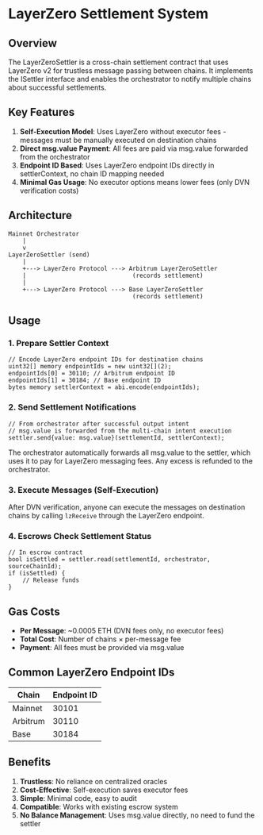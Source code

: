 # LayerZero Settlement System

## Overview

The LayerZeroSettler is a cross-chain settlement contract that uses LayerZero v2 for trustless message passing between chains. It implements the ISettler interface and enables the orchestrator to notify multiple chains about successful settlements.

## Key Features

1. **Self-Execution Model**: Uses LayerZero without executor fees - messages must be manually executed on destination chains
2. **Direct msg.value Payment**: All fees are paid via msg.value forwarded from the orchestrator
3. **Endpoint ID Based**: Uses LayerZero endpoint IDs directly in settlerContext, no chain ID mapping needed
4. **Minimal Gas Usage**: No executor options means lower fees (only DVN verification costs)

## Architecture

```
Mainnet Orchestrator
    |
    v
LayerZeroSettler (send)
    |
    +---> LayerZero Protocol ---> Arbitrum LayerZeroSettler
    |                              (records settlement)
    |
    +---> LayerZero Protocol ---> Base LayerZeroSettler
                                   (records settlement)
```

## Usage

### 1. Prepare Settler Context
```solidity
// Encode LayerZero endpoint IDs for destination chains
uint32[] memory endpointIds = new uint32[](2);
endpointIds[0] = 30110; // Arbitrum endpoint ID
endpointIds[1] = 30184; // Base endpoint ID
bytes memory settlerContext = abi.encode(endpointIds);
```

### 2. Send Settlement Notifications
```solidity
// From orchestrator after successful output intent
// msg.value is forwarded from the multi-chain intent execution
settler.send{value: msg.value}(settlementId, settlerContext);
```

The orchestrator automatically forwards all msg.value to the settler, which uses it to pay for LayerZero messaging fees. Any excess is refunded to the orchestrator.

### 3. Execute Messages (Self-Execution)
After DVN verification, anyone can execute the messages on destination chains by calling `lzReceive` through the LayerZero endpoint.

### 4. Escrows Check Settlement Status
```solidity
// In escrow contract
bool isSettled = settler.read(settlementId, orchestrator, sourceChainId);
if (isSettled) {
    // Release funds
}
```

## Gas Costs

- **Per Message**: ~0.0005 ETH (DVN fees only, no executor fees)
- **Total Cost**: Number of chains × per-message fee
- **Payment**: All fees must be provided via msg.value

## Common LayerZero Endpoint IDs

| Chain     | Endpoint ID |
|-----------|-------------|
| Mainnet   | 30101       |
| Arbitrum  | 30110       |
| Base      | 30184       |

## Benefits

1. **Trustless**: No reliance on centralized oracles
2. **Cost-Effective**: Self-execution saves executor fees
3. **Simple**: Minimal code, easy to audit
4. **Compatible**: Works with existing escrow system
5. **No Balance Management**: Uses msg.value directly, no need to fund the settler